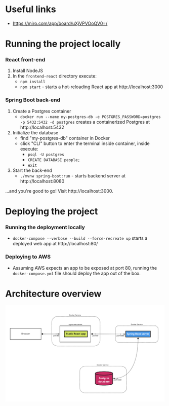# Useful links

- https://miro.com/app/board/uXjVPVOoQV0=/

# Running the project locally

### React front-end

1. Install NodeJS
2. In the `frontend-react` directory execute:
   - `npm install`
   - `npm start` - starts a hot-reloading React app at http://localhost:3000

### Spring Boot back-end

1. Create a Postgres container
   - `docker run --name my-postgres-db -e POSTGRES_PASSWORD=postgres -p 5432:5432 -d postgres` creates a containerized Postgres at http://localhost:5432
2. Initialize the database
   - find "my-postgres-db" container in Docker
   - click "CLI" button to enter the terminal inside container, inside execute:
     - `psql -U postgres`
     - `CREATE DATABASE people;`
     - `exit`
3. Start the back-end
   - `./mvnw spring-boot:run` - starts backend server at http://localhost:8080

...and you're good to go! Visit http://localhost:3000.

# Deploying the project

### Running the deployment locally

- `docker-compose --verbose --build --force-recreate up` starts a deployed web app at http://localhost:80/

### Deploying to AWS

- Assuming AWS expects an app to be exposed at port 80, running the `docker-compose.yml` file should deploy the app out of the box.

# Architecture overview

![alt text](architecture.png)
